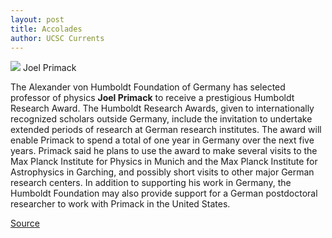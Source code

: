 ```yaml
---
layout: post
title: Accolades
author: UCSC Currents
---
```


![][2] Joel Primack

The Alexander von Humboldt Foundation of Germany has selected professor of physics **Joel Primack** to receive a prestigious Humboldt Research Award. The Humboldt Research Awards, given to internationally recognized scholars outside Germany, include the invitation to undertake extended periods of research at German research institutes. The award will enable Primack to spend a total of one year in Germany over the next five years. Primack said he plans to use the award to make several visits to the Max Planck Institute for Physics in Munich and the Max Planck Institute for Astrophysics in Garching, and possibly short visits to other major German research centers. In addition to supporting his work in Germany, the Humboldt Foundation may also provide support for a German postdoctoral researcher to work with Primack in the United States.

[2]: http://www1.ucsc.edu/oncampus/currents/98-99/art/primack_mug.jpg

[Source](http://www1.ucsc.edu/oncampus/currents/98-99/05-10/accolades.htm "Permalink to Accolades, 05-10-99")
